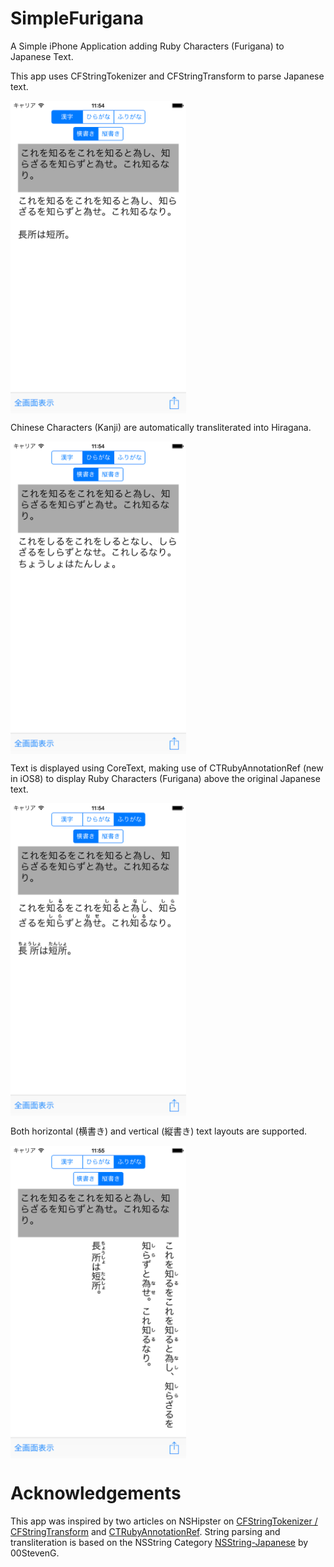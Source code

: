 SimpleFurigana
==============

A Simple iPhone Application adding Ruby Characters (Furigana) to Japanese Text.

This app uses CFStringTokenizer and CFStringTransform to parse Japanese text.

<img src="https://github.com/shinjukunian/SimpleFurigana/blob/gh-pages/kanjiinput.png" height="500px" align="middle" />

Chinese Characters (Kanji) are automatically transliterated into Hiragana.

<img src="https://github.com/shinjukunian/SimpleFurigana/blob/gh-pages/hiraganaonly.png" height="500px" align="middle" />

Text is displayed using CoreText, making use of CTRubyAnnotationRef (new in iOS8) to display Ruby Characters (Furigana) above the original Japanese text. 

<img src="https://github.com/shinjukunian/SimpleFurigana/blob/gh-pages/horizontal.png" height="500px" align="middle" />

Both horizontal (横書き) and vertical (縦書き) text layouts are supported. 

<img src="https://github.com/shinjukunian/SimpleFurigana/blob/gh-pages/vertical.png" height="500px" align="middle" />



Acknowledgements
================
This app was inspired by two articles on NSHipster on [CFStringTokenizer / CFStringTransform](http://nshipster.com/cfstringtransform/) and [CTRubyAnnotationRef](http://nshipster.com/ios8/).
String parsing and transliteration is based on the NSString Category [NSString-Japanese](https://github.com/00StevenG/NSString-Japanese) by 00StevenG.

